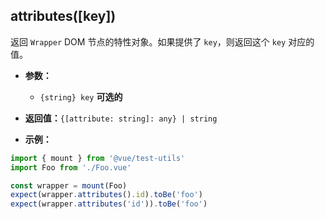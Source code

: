 ## attributes([key])

返回 `Wrapper` DOM 节点的特性对象。如果提供了 `key`，则返回这个 `key` 对应的值。

- **参数：**

  - `{string} key` **可选的**

- **返回值：**`{[attribute: string]: any} | string`

- **示例：**

```js
import { mount } from '@vue/test-utils'
import Foo from './Foo.vue'

const wrapper = mount(Foo)
expect(wrapper.attributes().id).toBe('foo')
expect(wrapper.attributes('id')).toBe('foo')
```
